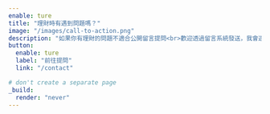 ```yaml
---
enable: ture
title: "理財時有遇到問題嗎？"
image: "/images/call-to-action.png"
description: "如果你有理財的問題不適合公開留言提問<br>歡迎透過留言系統發送，我會逐一回覆。<br>一起成為*慵懶專注*的懶人<br>懶得有效率，懶得變有錢！"
button:
  enable: ture
  label: "前往提問"
  link: "/contact"

# don't create a separate page
_build:
  render: "never"
---
```

